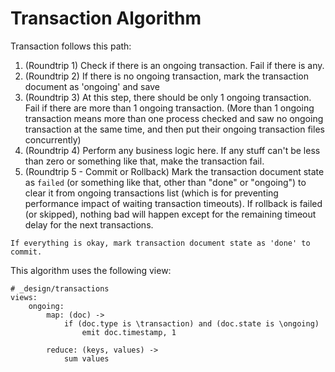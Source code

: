 # Transaction Algorithm

Transaction follows this path:

  1. (Roundtrip 1) Check if there is an ongoing transaction. Fail if there is any.
  2. (Roundtrip 2) If there is no ongoing transaction, mark the transaction document as 'ongoing' and save
  3. (Roundtrip 3) At this step, there should be only 1 ongoing transaction. Fail if there are more than 1 ongoing
    transaction. (More than 1 ongoing transaction means more than one process checked and saw no
    ongoing transaction at the same time, and then put their ongoing transaction files concurrently)
  4. (Roundtrip 4) Perform any business logic here. If any stuff can't be less than zero or something like that,
    make the transaction fail.
  5. (Roundtrip 5 - Commit or Rollback) Mark the transaction document state as `failed`
    (or something like that, other than "done" or "ongoing") to clear it from ongoing
    transactions list (which is for preventing performance impact of waiting
    transaction timeouts). If rollback is failed (or skipped), nothing bad will
    happen except for the remaining timeout delay for the next transactions.

    If everything is okay, mark transaction document state as 'done' to
    commit.

This algorithm uses the following view:


    # _design/transactions
    views:
        ongoing:
            map: (doc) ->
                if (doc.type is \transaction) and (doc.state is \ongoing)
                    emit doc.timestamp, 1

            reduce: (keys, values) ->
                sum values

